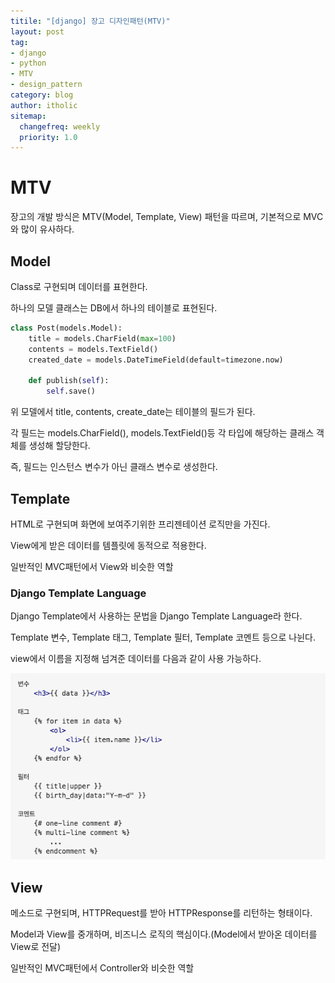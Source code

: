```yaml
---
titile: "[django] 장고 디자인패턴(MTV)"
layout: post
tag:
- django
- python
- MTV
- design_pattern
category: blog
author: itholic
sitemap:
  changefreq: weekly
  priority: 1.0
---
```


# MTV

장고의 개발 방식은 MTV(Model, Template, View) 패턴을 따르며, 기본적으로 MVC와 많이 유사하다.


## Model

Class로 구현되며 데이터를 표현한다. 

하나의 모델 클래스는 DB에서 하나의 테이블로 표현된다.

```python
class Post(models.Model):
    title = models.CharField(max=100)
    contents = models.TextField()
    created_date = models.DateTimeField(default=timezone.now)
    
    def publish(self):
        self.save() 
```

위 모델에서 title, contents, create_date는 테이블의 필드가 된다.

각 필드는 models.CharField(), models.TextField()등 각 타입에 해당하는 클래스 객체를 생성해 할당한다. 

즉, 필드는 인스턴스 변수가 아닌 클래스 변수로 생성한다.


## Template

HTML로 구현되며 화면에 보여주기위한 프리젠테이션 로직만을 가진다. 

View에게 받은 데이터를 템플릿에 동적으로 적용한다.

일반적인 MVC패턴에서 View와 비슷한 역할


### Django Template Language

Django Template에서 사용하는 문법을 Django Template Language라 한다.

Template 변수, Template 태그, Template 필터, Template 코멘트 등으로 나뉜다.

view에서 이름을 지정해 넘겨준 데이터를 다음과 같이 사용 가능하다.

![탬플릿태그](/assets/images/2018/10/24/django_template_language.png)



## View

메소드로 구현되며, HTTPRequest를 받아 HTTPResponse를 리턴하는 형태이다. 

Model과 View를 중개하며, 비즈니스 로직의 핵심이다.(Model에서 받아온 데이터를 View로 전달)

일반적인 MVC패턴에서 Controller와 비슷한 역할



